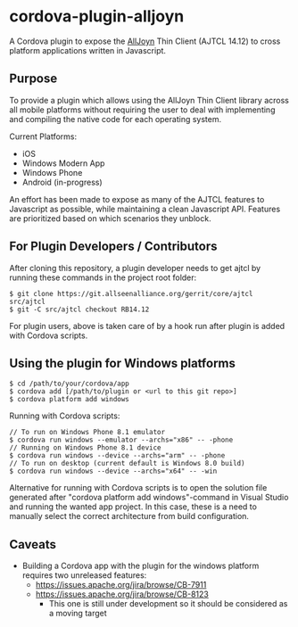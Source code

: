 cordova-plugin-alljoyn
======================

A Cordova plugin to expose the [AllJoyn](https://allseenalliance.org/alljoyn-framework-tutorial) Thin Client (AJTCL 14.12) to cross platform applications written in Javascript. 

Purpose
--------------------
To provide a plugin which allows using the AllJoyn Thin Client library across all mobile platforms without requiring the user to deal with implementing and compiling the native code for each operating system.

Current Platforms:
* iOS
* Windows Modern App
* Windows Phone
* Android (in-progress)

An effort has been made to expose as many of the AJTCL features to Javascript as possible, while maintaining a clean Javascript API.  Features are prioritized based on which scenarios they unblock.  

For Plugin Developers / Contributors
--------------------
After cloning this repository, a plugin developer needs to get ajtcl by running these commands in the project root folder:

```
$ git clone https://git.allseenalliance.org/gerrit/core/ajtcl src/ajtcl
$ git -C src/ajtcl checkout RB14.12
```

For plugin users, above is taken care of by a hook run after plugin is added with Cordova scripts.

Using the plugin for Windows platforms
--------------------------------------
```
$ cd /path/to/your/cordova/app
$ cordova add [/path/to/plugin or <url to this git repo>]
$ cordova platform add windows
```

Running with Cordova scripts:

```
// To run on Windows Phone 8.1 emulator
$ cordova run windows --emulator --archs="x86" -- -phone
// Running on Windows Phone 8.1 device
$ cordova run windows --device --archs="arm" -- -phone
// To run on desktop (current default is Windows 8.0 build)
$ cordova run windows --device --archs="x64" -- -win
```

Alternative for running with Cordova scripts is to open the solution file generated after "cordova platform add windows"-command in Visual Studio and running the wanted app project. In this case, these is a need to manually select the correct architecture from build configuration.

Caveats
-------
* Building a Cordova app with the plugin for the windows platform requires two unreleased features:
  * https://issues.apache.org/jira/browse/CB-7911
  * https://issues.apache.org/jira/browse/CB-8123
    * This one is still under development so it should be considered as a moving target
